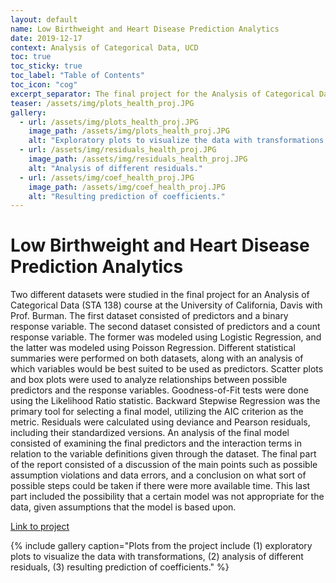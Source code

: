 ```yaml
---
layout: default
name: Low Birthweight and Heart Disease Prediction Analytics
date: 2019-12-17
context: Analysis of Categorical Data, UCD
toc: true
toc_sticky: true
toc_label: "Table of Contents"
toc_icon: "cog"
excerpt_separator: The final project for the Analysis of Categorical Data (STA 138) course, utilizing logistic regression and Poisson regression.
teaser: /assets/img/plots_health_proj.JPG
gallery:
  - url: /assets/img/plots_health_proj.JPG
    image_path: /assets/img/plots_health_proj.JPG
    alt: "Exploratory plots to visualize the data with transformations."
  - url: /assets/img/residuals_health_proj.JPG
    image_path: /assets/img/residuals_health_proj.JPG
    alt: "Analysis of different residuals."
  - url: /assets/img/coef_health_proj.JPG
    image_path: /assets/img/coef_health_proj.JPG
    alt: "Resulting prediction of coefficients."
---
```

# Low Birthweight and Heart Disease Prediction Analytics

Two different datasets were studied in the final project for an Analysis of Categorical Data (STA 138) course at the University of California, Davis with Prof. Burman. The first dataset consisted of predictors and a binary response variable. The second dataset consisted of predictors and a count response variable. The former was modeled using Logistic Regression, and the latter was modeled using Poisson Regression. Different statistical summaries were performed on both datasets, along with an analysis of which variables would be best suited to be used as predictors. Scatter plots and box plots were used to analyze relationships between possible predictors and the response variables. Goodness-of-Fit tests were done using the Likelihood Ratio statistic. Backward Stepwise Regression was the primary tool for selecting a final model, utilizing the AIC criterion as the metric. Residuals were calculated using deviance and Pearson residuals, including their standardized versions. An analysis of the final model consisted of examining the final predictors and the interaction terms in relation to the variable definitions given through the dataset. The final part of the report consisted of a discussion of the main points such as possible assumption violations and data errors, and a conclusion on what sort of possible steps could be taken if there were more available time. This last part included the possibility that a certain model was not appropriate for the data, given assumptions that the model is based upon.

[Link to project](https://github.com/qzyu999/analysis-of-categorical-data-ucd-fall-18/blob/master/project/proj_pdf.pdf)

{% include gallery caption="Plots from the project include (1) exploratory plots to visualize the data with transformations, (2) analysis of different residuals, (3) resulting prediction of coefficients." %}
